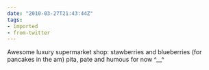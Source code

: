 ```yaml
---
date: "2010-03-27T21:43:44Z"
tags:
- imported
- from-twitter
---
```

Awesome luxury supermarket shop: stawberries and blueberries \(for pancakes in the am\) pita, pate and humous for now ^__^
